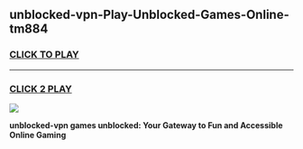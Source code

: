
## unblocked-vpn-Play-Unblocked-Games-Online-tm884
<h3>
<a href="https://premium76.site?title=unblocked-vpn&ref=25A">CLICK TO PLAY</a></h3>
<hr>

<h3>
<a href="https://premium76.site?title=unblocked-vpn&ref=25A">CLICK 2 PLAY</a>
  
</h3>

<a href="https://premium76.site?title=unblocked-vpn&ref=25A"><img src="https://clearcache.store/games.png"></a>


**unblocked-vpn games unblocked: Your Gateway to Fun and Accessible Online Gaming**
